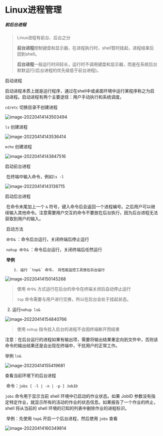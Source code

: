 # Linux进程管理

##### 前后台进程

> Linux进程有前台、后台之分
>
> **前台进程**控制键盘和显示器，在进程执行时，shell暂时挂起，进程结束后回到shell。
>
> **后台进程**一般运行时间较长，运行时不调用键盘和显示器，而是在系统后台默默运行(后台进程的优先级低于前台进程)。



启动进程

​	启动进程本质上就是运行程序，通过在shell中或桌面环境中运行某程序称之为启动进程。启动进程有两个主要途径：用户手动执行和系统调度。



`cd/etc` 切换目录不创建进程

![image-20220414143503494](C:\Users\15675\AppData\Roaming\Typora\typora-user-images\image-20220414143503494.png)

`ls` 创建进程

![image-20220414143536414](C:\Users\15675\AppData\Roaming\Typora\typora-user-images\image-20220414143536414.png)

`echo` 创建进程

![image-20220414143847516](C:\Users\15675\AppData\Roaming\Typora\typora-user-images\image-20220414143847516.png)

启动前台进程

​	在终端中输入命令，例如`ls -l`

![image-20220414143136715](C:\Users\15675\AppData\Roaming\Typora\typora-user-images\image-20220414143136715.png)

启动后台进程

​	在命令末尾加上一个 `&` 符号，键入命令后会返回一个进程编号。之后用户可以继续输入其他命令。注意需要用户交互的命令不要放在后台执行，因为后台进程无法获取到用户的输入。

​	启动方法

​		`命令&` ：命令后台运行，关闭终端后停止运行

​		`nohup 命令&` ：命令后台运行，关闭终端后任然运行

​	**举例**

  		1. 运行 `top&` 命令， 将性能监控工具放在后台运行

![image-20220414150145268](C:\Users\15675\AppData\Roaming\Typora\typora-user-images\image-20220414150145268.png)

> 使用 `命令&` 方式运行在后台的命令在终端关闭后自动停止运行
>
> `top` 命令需要与用户进行交换，所以在后台会处于挂起状态。



2.  运行`nohup ls&` 

![image-20220414154840766](C:\Users\15675\AppData\Roaming\Typora\typora-user-images\image-20220414154840766.png)

> 使用 `nohup` 指令挂入后台的进程不会因终端断开而结束



注意：在后台运行的进程如果有输出项，需要将输出结果重定向到文件中，否则该命令的输出结果还是会出现在终端中，干扰用户的正常工作。

举例 `ls&`

![image-20220414155419681](C:\Users\15675\AppData\Roaming\Typora\typora-user-images\image-20220414155419681.png)



查看当前环境下的后台进程

​	命令：`jobs [ -l | -n | -p ] JobID`

`jobs`  命令用于显示当前 shell 环境中已启动的作业状态。如果 JobID 参数没有指定特定作业，就显示所有的活动的作业的状态信息。如果报告了一个作业的终止，shell 将从当前的 shell 环境的已知的列表中删除作业的进程标识。

​	举例：先使用 `top&` 开启一个后台进程，然后使用 `jobs` 查看

![image-20220414160349814](C:\Users\15675\AppData\Roaming\Typora\typora-user-images\image-20220414160349814.png)